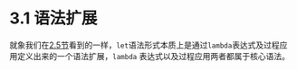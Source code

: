 # 3.1 语法扩展

就象我们在[2.5节](../chapter02/2-5.md)看到的一样，`let`语法形式本质上是通过`lambda`表达式及过程应用定义出来的一个语法扩展，`lambda` 表达式以及过程应用两者都属于核心语法。
